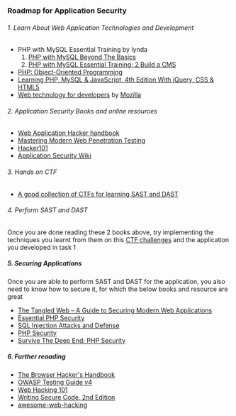 ### Roadmap for Application Security
###### 1. Learn About Web Application Technologies and Development
* PHP with MySQL Essential Training by lynda
    1. [PHP with MySQL Beyond The Basics](https://www.lynda.com/PHP-tutorials/PHP-MySQL-Essential-Training-1-Basics/587674-2.html) 
    2. [PHP with MySQL Essential Training: 2 Build a CMS](https://www.lynda.com/PHP-tutorials/PHP-MySQL-Essential-Training-1-Basics/587674-2.html)
* [PHP: Object-Oriented Programming](https://www.lynda.com/PHP-tutorials/PHP-Object-Oriented-Programming/633867-2.html) 
* [
Learning PHP, MySQL & JavaScript, 4th Edition
With jQuery, CSS & HTML5](http://shop.oreilly.com/product/0636920036463.do)
* [Web technology for developers](https://developer.mozilla.org/bm/docs/Web) by [Mozilla](https://www.mozilla.org)



###### 2. Application Security Books and online resources
* [Web Application Hacker handbook](https://www.amazon.in/Web-Application-Hackers-Handbook-Exploiting/dp/8126533404)
* [Mastering Modern Web Penetration Testing](https://www.packtpub.com/networking-and-servers/mastering-modern-web-penetration-testing)
* [Hacker101](https://www.hacker101.com/)
* [Application Security Wiki](https://appsecwiki.com)

###### 3. Hands on CTF
* [A good collection of CTFs for learning SAST and DAST](https://websec.fr/)

###### 4. Perform SAST and DAST
Once you are done reading these 2 books above, try implementing the techniques you learnt from them on this [CTF challenges](https://github.com/security-prince/Roadmap-for-Application-Security/blob/master/Roadmap%20for%20Application%20Security.md#3-hands-on-ctf) and the application you developed in task 1

##### 5. Securing Applications
Once you are able to perform SAST and DAST for the application, you also need to know how to secure it, for which the below books and resource are great
* [The Tangled Web – A Guide to Securing Modern Web Applications](https://www.amazon.in/Tangled-Web-Securing-Modern-Applications/dp/1593273886)
* [Essential PHP Security](https://www.amazon.com/Essential-PHP-Security-Chris-Shiflett/dp/059600656X)
* [SQL Injection Attacks and Defense](https://www.amazon.com/SQL-Injection-Attacks-Defense-Second/dp/1597499633)
* [PHP Security](http://php.net/manual/en/security.php)
* [Survive The Deep End: PHP Security](https://phpsecurity.readthedocs.io/en/latest/)

##### 6. Further reaading
* [The Browser Hacker's Handbook](https://www.amazon.in/Browser-Hackers-Handbook-Wade-Alcorn-ebook/dp/B00JV5JDM6)
* [OWASP Testing Guide v4](https://www.owasp.org/index.php/OWASP_Testing_Project)
* [Web Hacking 101](https://leanpub.com/web-hacking-101)
* [Writing Secure Code, 2nd Edition](https://www.microsoftpressstore.com/store/writing-secure-code-9780735617223)
* [awesome-web-hacking](https://github.com/infoslack/awesome-web-hacking)
